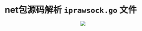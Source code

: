 # net包源码解析 `iprawsock.go` 文件

<p align='center'>
<img src='https://github.com/w1991668899/blog/blob/master/image/go/net_01.jpeg'>
</p>